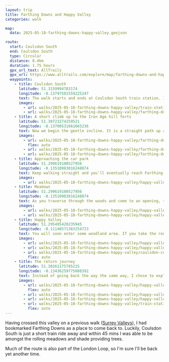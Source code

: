 ```yaml
---
layout: trip
title: Farthing Downs and Happy Valley
categories: walk

map:
  data: 2025-05-18-farthing-downs-happy-valley.geojson

route:
  start: Coulsdon South
  end: Coulsdon South
  type: Circular
  distance: 8.4km
  duration: 1.75 hours
  gpx_url_text: AllTrails
  gpx_url: https://www.alltrails.com/explore/map/farthing-downs-and-happy-valley-c5eee18?u=m&sh=xr4vxe
  waypoints:
    - title: Coulsdon South
      latitude: 51.3159994783174
      longitude: -0.13797581559225247
      text: The walk starts and ends at Coulsdon South train station. It is a nice little station served by Southern Rail and Thameslink so is very easy to get to, and trains are relatively frequent. When travelling south from London, there is a set of stairs to the left after exiting the ticket barrier. Don't go over the bridge (that'll be for later). A short hop around the corner and you'll be entering Farthing Downs, the entrance of which is marked by some gates. Cars and cyclists will frequent the centre road which cuts through the downs but you won't notice them too much.
      images:
        - url: walks/2025-05-18-farthing-downs-happy-valley/train-station.jpg
        - url: walks/2025-05-18-farthing-downs-happy-valley/farthing-downs-gate.jpg
    - title: A short climb up to the Iron Age hill forts
      latitude: 51.30723274259521
      longitude: -0.13700531661665236
      text: Now we begin the gentle incline. It is a straight path up and a nice start to get your bearings as you look back over to Coulsdon. Towards the crest of the hill you'll find information boards about Saxon burial mounds, and some benches to take a break and enjoy the view. A little onwards will also be a Millennium Cairn.
      images:
        - url: walks/2025-05-18-farthing-downs-happy-valley/farthing-downs-view.jpg
          flex: auto
        - url: walks/2025-05-18-farthing-downs-happy-valley/farthing-downs-bench.jpg
        - url: walks/2025-05-18-farthing-downs-happy-valley/farthing-downs-millennium-cairn.jpg
    - title: Approaching the car park
      latitude: 51.299619100527956
      longitude: -0.13510983016248074
      text: Keep walking straight and you'll eventually reach Farthing Downs car park, a nice place to park if travelling by car. Cross the road and veer down the slope to the left - you'll find a small path in the corner. There are multiple path ways to choose from, but keep right. There will be another information board with a map and some facts about the wildlife.
      images:
        - url: walks/2025-05-18-farthing-downs-happy-valley/happy-valley-information-board.jpg
    - title: Meadows
      latitude: 51.299619100527956
      longitude: -0.13510983016248074
      text: As you traverse through the woods and come to an opening, there are multiple options. Follow the path down towards the valley floor, or keep right for a bit longer for some more hills. I opted for the hills to get a better view over the meadows which are lovely in the spring. Eventually, you'll have to go down to the path which cuts through the middle of the valley. Keep on the main path as we seamlessly transition from Farthing Downs into Happy Valley.
      images:
        - url: walks/2025-05-18-farthing-downs-happy-valley/happy-valley-trees.jpg
        - url: walks/2025-05-18-farthing-downs-happy-valley/happy-valley-meadows.jpg
    - title: Happy Valley
      latitude: 51.295495420235945
      longitude: -0.11140571383254723
      text: You will soon enter some woodland area. If you take the route marked on the map, you'll find yourself in some thick bushes, all the while climbing up steep hills. All very fun. There are other paths to choose from though and they all lead roughly to the same places, namely, the Fox pub and Coulsdon Common. This is a great place to stop for lunch or a picnic before turning back.
      images:
        - url: walks/2025-05-18-farthing-downs-happy-valley/happy-valley-junction.jpg
        - url: walks/2025-05-18-farthing-downs-happy-valley/happy-valley-bushes.jpg
        - url: walks/2025-05-18-farthing-downs-happy-valley/coulsdon-common.jpg
          flex: auto
    - title: The return journey
      latitude: 51.30261175785215
      longitude: -0.13436259775080392
      text: Instead of going back the way the same way, I chose to explore the other side of the valley. There are many more steep sections, but still really enjoyable. Watch your footing while descending - there are narrow footpaths so be considerate to others and slowly pass each other. This side of the valley has a few more bridleways. These paths are less steep compared to a few of the stairs that are available to take. By this point, I was keeping an eye on the time to decide whether I quicken the pace in order to make the hourly train, or take my time. Luckily, it is mostly downhill towards the train station. I made my train with 5 minutes to spare.
      images:
        - url: walks/2025-05-18-farthing-downs-happy-valley/happy-valley-steep-paths.jpg
          flex: auto
        - url: walks/2025-05-18-farthing-downs-happy-valley/happy-valley-bridleway.jpg
        - url: walks/2025-05-18-farthing-downs-happy-valley/happy-valley-kissing-gate.jpg
        - url: walks/2025-05-18-farthing-downs-happy-valley/train-station-tracks.jpg
          flex: auto
---
```


Having crossed this valley on a previous walk ([Surrey Valleys](/walks/surrey-valleys/)), I had bookmarked Farthing Downs as a place to come back to. Luckily, Coulsdon South is just a short train ride away and within 45 mins I was able to be amongst the rolling meadows and shade providing trees.

Much of the route is also part of the London Loop, so I'm sure I'll be back yet another time.
